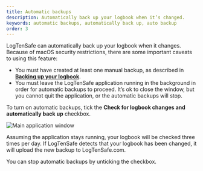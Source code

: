 ```yaml
---
title: Automatic backups
description: Automatically back up your logbook when it’s changed.
keywords: automatic backups, automatically back up, auto backup
order: 3
---
```


LogTenSafe can automatically back up your logbook when it changes. Because of
macOS security restrictions, there are some important caveats to using this
feature:

- You must have created at least one manual backup, as described in
  [**Backing up your logbook**](backing-up.html).
- You must leave the LogTenSafe application running in the background in order
  for automatic backups to proceed. It’s ok to close the window, but you cannot
  quit the application, or the automatic backups will stop.

To turn on automatic backups, tick the **Check for logbook changes and
automatically back up** checkbox.

![Main application window](main-window.png)

Assuming the application stays running, your logbook will be checked three times
per day. If LogTenSafe detects that your logbook has been changed, it will
upload the new backup to LogTenSafe.com.

You can stop automatic backups by unticking the checkbox.
